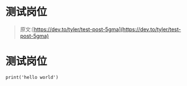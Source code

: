 # 测试岗位

> 原文:[https://dev.to/tyler/test-post-5gma](https://dev.to/tyler/test-post-5gma)

# [](#test-post)测试岗位

```
print('hello world') 
```